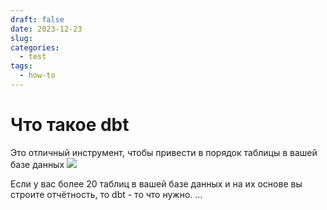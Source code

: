 ```yaml
---
draft: false
date: 2023-12-23
slug: 
categories:
  - test
tags:
  - how-to
---
```

# Что такое dbt

Это отличный инструмент, чтобы привести в порядок таблицы в вашей базе данных
![](Blog/posts/_attachments/28d1fbc2eeb4d81a284be3fa425be02b.png)
<!-- more -->

Если у вас более 20 таблиц в вашей базе данных и на их основе вы строите отчётность, то dbt - то что нужно.
...